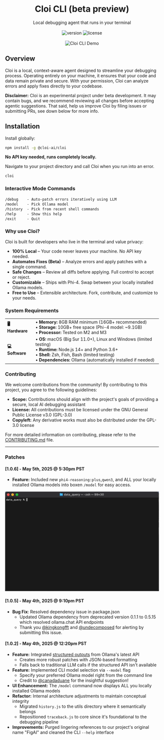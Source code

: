 # <div align="center">Cloi CLI (beta preview)</div>

<div align="center">Local debugging agent that runs in your terminal</div>
<br>
<div align="center">
  <img src="https://img.shields.io/badge/version-beta-yellow" alt="version" />
  <img src="https://img.shields.io/badge/license-GLP%203.0-green" alt="license" />
</div>
<br>
<div align="center"><img src="assets/demovid.gif" alt="Cloi CLI Demo" /></div>

## Overview

Cloi is a local, context-aware agent designed to streamline your debugging process. Operating entirely on your machine, it ensures that your code and data remain private and secure. With your permission, Cloi can analyze errors and apply fixes directly to your codebase.

**Disclaimer:** Cloi is an experimental project under beta development. It may contain bugs, and we recommend reviewing all changes before accepting agentic suggestions. That said, help us improve Cloi by filing issues or submitting PRs, see down below for more info.

## Installation

Install globally: 

```bash
npm install -g @cloi-ai/cloi
```

**No API key needed, runs completely locally.**

Navigate to your project directory and call Cloi when you run into an error.

```bash
cloi
```

### Interactive Mode Commands
```
/debug    - Auto-patch errors iteratively using LLM
/model    - Pick Ollama model
/history  - Pick from recent shell commands
/help     - Show this help
/exit     - Quit
```

### Why use Cloi?

Cloi is built for developers who live in the terminal and value privacy:

- **100% Local** – Your code never leaves your machine. No API key needed.
- **Automates Fixes (Beta)** – Analyze errors and apply patches with a single command.
- **Safe Changes** – Review all diffs before applying. Full control to accept or reject.
- **Customizable** – Ships with Phi-4. Swap between your locally installed Ollama models.
- **Free to Use** – Extensible architecture. Fork, contribute, and customize to your needs.

### System Requirements

<table>
<tr>
  <td><b>🖥️ Hardware</b></td>
  <td>
    • <b>Memory:</b> 8GB RAM minimum (16GB+ recommended)<br>
    • <b>Storage:</b> 10GB+ free space (Phi-4 model: ~9.1GB)<br>
    • <b>Processor:</b> Tested on M2 and M3
  </td>
</tr>
<tr>
  <td><b>💻 Software</b></td>
  <td>
    • <b>OS:</b> macOS (Big Sur 11.0+), Linux and Windows (limited testing)<br>
    • <b>Runtime:</b> Node.js 14+ and Python 3.6+<br>
    • <b>Shell:</b> Zsh, Fish, Bash (limited testing)<br>
    • <b>Dependencies:</b> Ollama (automatically installed if needed)
  </td>
</tr>
</table>

### Contributing

We welcome contributions from the community! By contributing to this project, you agree to the following guidelines:

- **Scope:** Contributions should align with the project's goals of providing a secure, local AI debugging assistant
- **License:** All contributions must be licensed under the GNU General Public License v3.0 (GPL-3.0)
- **Copyleft:** Any derivative works must also be distributed under the GPL-3.0 license

For more detailed information on contributing, please refer to the [CONTRIBUTING.md](CONTRIBUTING.md) file.

---

### Patches 

#### [1.0.6] - May 5th, 2025 @ 5:30pm PST
- **Feature:** Included new `phi4-reasoning:plus`,`qwen3`, and ALL your locally installed Ollama models into boxen `/model` for easy access.

<div align="center"><img src="assets/model.gif" alt="Cloi CLI Demo" width="600" /></div>

#### [1.0.5] - May 4th, 2025 @ 9:10pm PST

- **Bug Fix**: Resolved dependency issue in package.json
  - Updated Ollama dependency from deprecated version 0.1.1 to 0.5.15 which resolved ollama.chat API endpoints
  - Thank you [@kingkongfft](https://github.com/kingkongfft) and [@undecomposed](https://github.com/undecomposed) for alerting by submitting this issue. 

#### [1.0.2] - May 4th, 2025 @ 12:20pm PST

- **Feature:** Integrated [structured outputs](https://ollama.com/blog/structured-outputs) from Ollama's latest API
  - Creates more robust patches with JSON-based formatting
  - Falls back to traditional LLM calls if the structured API isn't available
- **Feature:** Implemented CLI model selection via `--model` flag
  - Specify your preferred Ollama model right from the command line
  - Credit to [@canadaduane](https://github.com/canadaduane) for the insightful suggestion!
- **UI Enhancement:** The `/model` command now displays ALL you locally installed Ollama models 
- **Refactor:** Internal architecture adjustments to maintain conceptual integrity
  - Migrated `history.js` to the utils directory where it semantically belongs
  - Repositioned `traceback.js` to core since it's foundational to the debugging pipeline
- **Improvements:** Purged lingering references to our project's original name "FigAI" and cleaned the CLI `--help` interface

